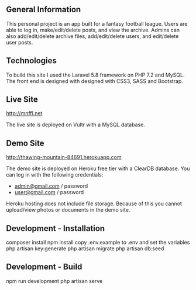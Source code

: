 ## General Information

This personal project is an app built for a fantasy football league. Users are able to log in, make/edit/delete posts, and view the archive. Admins can also add/edit/delete archive files, add/edit/delete users, and edit/delete user posts.


## Technologies

To build this site I used the Laravel 5.8 framework on PHP 7.2 and MySQL. The front end is designed with designed with CSS3, SASS and Bootstrap.


## Live Site

http://mnffl.net

The live site is deployed on Vultr with a MySQL database.


## Demo Site

http://thawing-mountain-84691.herokuapp.com

The demo site is deployed on Heroku free tier with a ClearDB database. You can log in with the following credentials:

- admin@gmail.com / password
- user@gmail.com / password

Heroku hosting does not include file storage. Because of this you cannot upload/view photos or documents in the demo site.


## Development - Installation

composer install
npm install
copy .env.example to .env and set the variables
php artisan key:generate
php artisan migrate
php artisan db:seed


## Development - Build

npm run development
php artisan serve